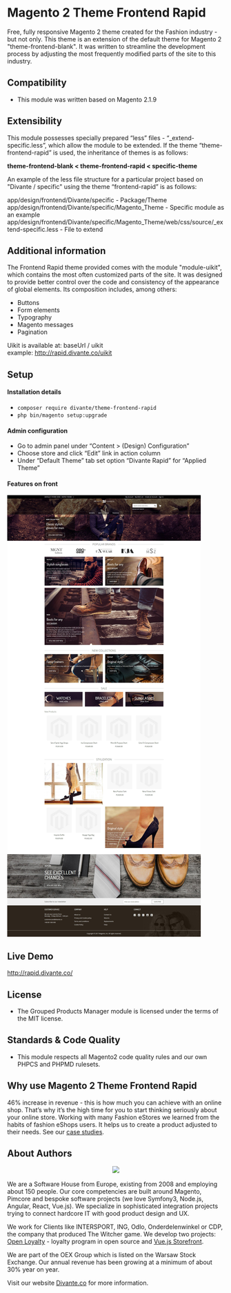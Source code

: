 # Magento 2 Theme Frontend Rapid

Free, fully responsive Magento 2 theme created for the Fashion industry - but not only.
This theme is an extension of the default theme for Magento 2 "theme-frontend-blank".
It was written to streamline the development process by adjusting the most frequently modified parts of the site to this industry.

## Compatibility
* This module was written based on Magento 2.1.9 

## Extensibility
This module possesses specially prepared “less” files - “_extend-specific.less”, which allow the module to be extended.
If the theme “theme-frontend-rapid” is used, the inheritance of themes is as follows:

**theme-frontend-blank < theme-frontend-rapid < specific-theme**  

An example of the less file structure for a particular project based on "Divante / specific" using the theme “frontend-rapid” is as follows:

app/design/frontend/Divante/specific - Package/Theme  
app/design/frontend/Divante/specific/Magento_Theme - Specific module as an example  
app/design/frontend/Divante/specific/Magento_Theme/web/css/source/_extend-specific.less - File to extend  
 
## Additional information
The Frontend Rapid theme provided comes with the module "module-uikit", which contains the most often customized parts of the site. It was designed to provide better control over the code and consistency of the appearance of global elements. 
Its composition includes, among others:  
* Buttons
* Form elements
* Typography
* Magento messages
* Pagination  

Uikit is available at: baseUrl / uikit  
example: http://rapid.divante.co/uikit

## Setup

#### Installation details

* `composer require divante/theme-frontend-rapid`
* `php bin/magento setup:upgrade`

#### Admin configuration

* Go to admin panel under “Content > (Design) Configuration”
* Choose store and click “Edit” link in action column
* Under “Default Theme” tab set option “Divante Rapid” for “Applied Theme”
    
#### Features on front

 ![front](README_MEDIA/Rapid.jpg)
 
## Live Demo

http://rapid.divante.co/
    
## License
* The Grouped Products Manager module is licensed under the terms of the MIT license.
    
## Standards & Code Quality
* This module respects all Magento2 code quality rules and our own PHPCS and PHPMD rulesets.

## Why use Magento 2 Theme Frontend Rapid
46% increase in revenue - this is how much you can achieve with an online shop. That’s why it’s the high time for you to start thinking seriously about your online store. Working with many Fashion eStores we learned from the habits of fashion eShops users. It helps us to create a product adjusted to their needs. See our [case studies](https://divante.co/case-studies/ "case studies"). 

## About Authors
<p align="center">
    <a href="https://divante.co/">
        <img height="100" src="http://divante.co/static/img/logo.svg">
    </a>
</p>

We are a Software House from Europe, existing from 2008 and employing about 150 people. Our core competencies are built around Magento, Pimcore and bespoke software projects (we love Symfony3, Node.js, Angular, React, Vue.js). We specialize in sophisticated integration projects trying to connect hardcore IT with good product design and UX.

We work for Clients like INTERSPORT, ING, Odlo, Onderdelenwinkel or CDP, the company that produced The Witcher game. We develop two projects: [Open Loyalty](http://www.openloyalty.io/ "Open Loyalty") - loyalty program in open source and [Vue.js Storefront](https://github.com/DivanteLtd/vue-storefront "Vue.js Storefront").

We are part of the OEX Group which is listed on the Warsaw Stock Exchange. Our annual revenue has been growing at a minimum of about 30% year on year.

Visit our website [Divante.co](https://divante.co/ "Divante.co") for more information.